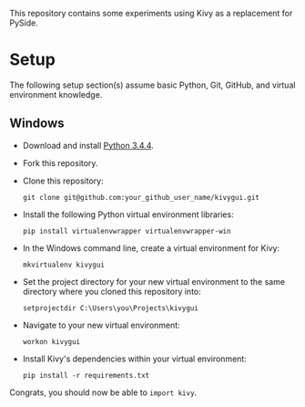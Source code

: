 This repository contains some experiments using Kivy as a replacement for PySide.

# Setup
The following setup section(s) assume basic Python, Git, GitHub, and virtual environment knowledge.

## Windows
* Download and install [Python 3.4.4](https://www.python.org/downloads/release/python-344/).

* Fork this repository.

* Clone this repository:

  `git clone git@github.com:your_github_user_name/kivygui.git`
  
* Install the following Python virtual environment libraries:

  `pip install virtualenvwrapper virtualenvwrapper-win`

* In the Windows command line, create a virtual environment for Kivy:

  `mkvirtualenv kivygui`
  
* Set the project directory for your new virtual environment to the same directory where you cloned this repository into:

  `setprojectdir C:\Users\you\Projects\kivygui`
  
* Navigate to your new virtual environment:

  `workon kivygui`
  
* Install Kivy's dependencies within your virtual environment:

  `pip install -r requirements.txt`
  
Congrats, you should now be able to `import kivy`.

